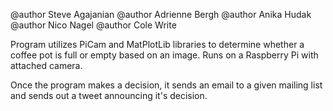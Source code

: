 @author Steve Agajanian
@author Adrienne Bergh
@author Anika Hudak
@author Nico Nagel
@author Cole Write

Program utilizes PiCam and MatPlotLib libraries to determine whether a coffee pot is full or empty based on an image.
Runs on a Raspberry Pi with attached camera.

Once the program makes a decision, it sends an email to a given mailing list and sends out a tweet announcing it's decision.
